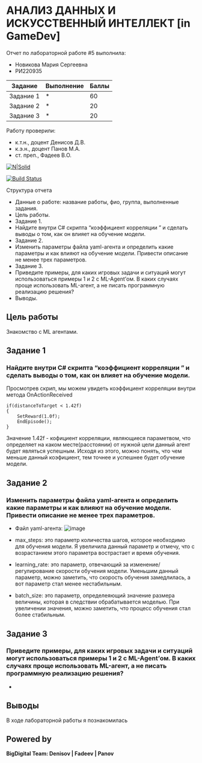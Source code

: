 # АНАЛИЗ ДАННЫХ И ИСКУССТВЕННЫЙ ИНТЕЛЛЕКТ [in GameDev]
Отчет по лабораторной работе #5 выполнила:
- Новикова Мария Сергеевна
- РИ220935

| Задание | Выполнение | Баллы |
| ------ | ------ | ------ |
| Задание 1 | * | 60 |
| Задание 2 | * | 20 |
| Задание 3 | * | 20 |

Работу проверили:
- к.т.н., доцент Денисов Д.В.
- к.э.н., доцент Панов М.А.
- ст. преп., Фадеев В.О.

[![N|Solid](https://cldup.com/dTxpPi9lDf.thumb.png)](https://nodesource.com/products/nsolid)

[![Build Status](https://travis-ci.org/joemccann/dillinger.svg?branch=master)](https://travis-ci.org/joemccann/dillinger)

Структура отчета

- Данные о работе: название работы, фио, группа, выполненные задания.
- Цель работы.
- Задание 1.
- Найдите внутри C# скрипта “коэффициент корреляции ” и сделать выводы о том, как он влияет на обучение модели.
- Задание 2.
- Изменить параметры файла yaml-агента и определить какие параметры и как влияют на обучение модели. Привести описание не менее трех параметров.
- Задание 3.
- Приведите примеры, для каких игровых задачи и ситуаций могут использоваться примеры 1 и 2 с ML-Agent’ом. В каких случаях проще использовать ML-агент, а не писать программную реализацию решения? 
- Выводы.

## Цель работы
Знакомство с ML агентами. 

## Задание 1
### Найдите внутри C# скрипта “коэффициент корреляции ” и сделать выводы о том, как он влияет на обучение модели.
Просмотрев скрип, мы можем увидеть коэффициент корреляции внутри метода OnActionReceived
```
if(distanceToTarget < 1.42f)
{
    SetReward(1.0f);
    EndEpisode();
}
```
Значение 1.42f - кофициент корреляции, являющиеся параметвом, что определяет на каком месте(расстоянии) от нужной цели данный агент будет являться успешным. Исходя из этого, можно понять, что чем меньше данный коэфициент, тем точнее и успешнее будет обучение модели. 
## Задание 2
### Изменить параметры файла yaml-агента и определить какие параметры и как влияют на обучение модели. Привести описание не менее трех параметров.
- Файл yaml-агента:  ![image](https://github.com/kofuru/readme/assets/127126154/70095e28-67ff-4d87-a659-8fc69b313b93)

- max_steps: это параметр количества шагов, которое необходимо для обучения модели. Я увеличила данный параметр и отмечу, что с возрастанием этого параметра вострастает и время обучения.
- learning_rate: это параметр, отвечающий за изменение/регулирование скорости обучения модели. Уменьшим данный параметр, можно заметить, что скорость обучения замедлилась, а вот параметр стал менее нестабильным. 
- batch_size: это параметр, определеяющий значение размера величины, которая в следствии обрабатывается моделью. При увеличении значения, можно заметить, что процесс обучения стал более стабильным. 
  
## Задание 3
### Приведите примеры, для каких игровых задачи и ситуаций могут использоваться примеры 1 и 2 с ML-Agent’ом. В каких случаях проще использовать ML-агент, а не писать программную реализацию решения? 

-

## Выводы

В ходе лабораторной работы я познакомилась 
## Powered by

**BigDigital Team: Denisov | Fadeev | Panov**
